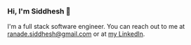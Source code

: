 ### Hi, I'm Siddhesh 👋

I'm a full stack software engineer. You can reach out to me at ranade.siddhesh@gmail.com or at [my LinkedIn](https://linkedin.com/in/siddhesh-ranade).
